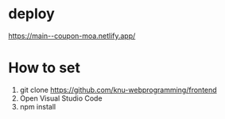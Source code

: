 # deploy
<https://main--coupon-moa.netlify.app/>

# How to set
1. git clone https://github.com/knu-webprogramming/frontend
2. Open Visual Studio Code
3. npm install
